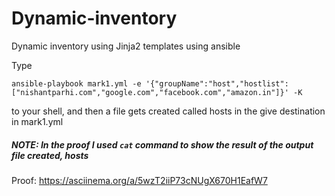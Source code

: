 # Dynamic-inventory

Dynamic inventory using Jinja2 templates using ansible

Type

`ansible-playbook mark1.yml -e '{"groupName":"host","hostlist":["nishantparhi.com","google.com","facebook.com","amazon.in"]}' -K` 

to your shell, and then a file gets created called hosts in the give destination in mark1.yml

##### NOTE: In the proof I used `cat` command to show the result of the output file created, hosts

Proof: https://asciinema.org/a/5wzT2iiP73cNUgX670H1EafW7
